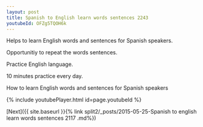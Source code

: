 ```yaml
---
layout: post
title: Spanish to English learn words sentences 2243 
youtubeId: OFZg5TQOH6k
---
```

 
 
Helps to learn English words and sentences for Spanish speakers.

Opportunitiy to repeat the words sentences. 

Practice English language. 
 
10 minutes practice every day. 
 
How to learn English words and sentences for Spanish speakers 
 
{% include youtubePlayer.html id=page.youtubeId %}
 
 
[Next]({{ site.baseurl }}{% link  split2/_posts/2015-05-25-Spanish to english learn words sentences 2117 .md%})
 
